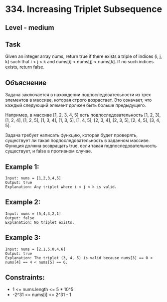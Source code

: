 # 334. Increasing Triplet Subsequence


## Level - medium


## Task
Given an integer array nums, 
return true if there exists a triple of indices (i, j, k) such that i < j < k and nums[i] < nums[j] < nums[k]. 
If no such indices exists, return false.


## Объяснение
Задача заключается в нахождении подпоследовательности из трех элементов в массиве, которая строго возрастает. 
Это означает, что каждый следующий элемент должен быть больше предыдущего.

Например, в массиве [1, 2, 3, 4, 5] 
есть подпоследовательность [1, 2, 3], [1, 2, 4], [1, 2, 5], [1, 3, 4], [1, 3, 5], [1, 4, 5], [2, 3, 4], [2, 3, 5], [2, 4, 5], [3, 4, 5].

Задача требует написать функцию, которая будет проверять, существует ли такая подпоследовательность в заданном массиве. 
Функция должна возвращать true, если такая подпоследовательность существует, и false в противном случае.


## Example 1:
````
Input: nums = [1,2,3,4,5]
Output: true
Explanation: Any triplet where i < j < k is valid.
````

## Example 2:
````
Input: nums = [5,4,3,2,1]
Output: false
Explanation: No triplet exists.
````


## Example 3:
````
Input: nums = [2,1,5,0,4,6]
Output: true
Explanation: The triplet (3, 4, 5) is valid because nums[3] == 0 < nums[4] == 4 < nums[5] == 6.
````


## Constraints:
- 1 <= nums.length <= 5 * 10^5
- -2^31 <= nums[i] <= 2^31 - 1